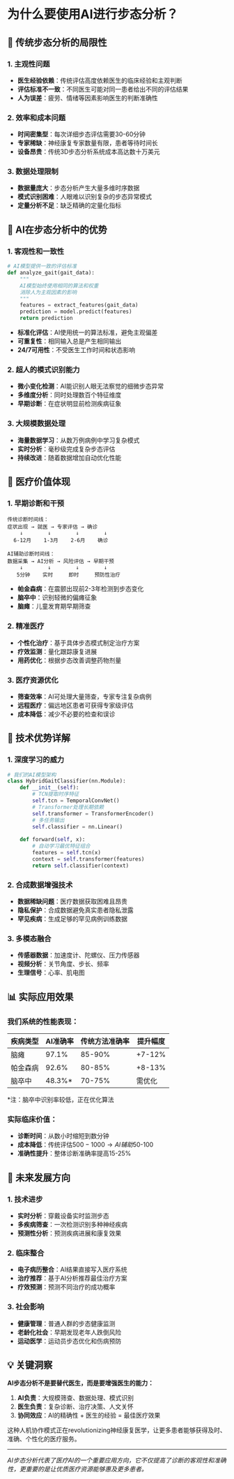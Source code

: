# 为什么要使用AI进行步态分析？

## 🎯 传统步态分析的局限性

### 1. **主观性问题**
- **医生经验依赖**：传统评估高度依赖医生的临床经验和主观判断
- **评估标准不一致**：不同医生可能对同一患者给出不同的评估结果
- **人为误差**：疲劳、情绪等因素影响医生的判断准确性

### 2. **效率和成本问题**
- **时间密集型**：每次详细步态评估需要30-60分钟
- **专家稀缺**：神经康复专家数量有限，患者等待时间长
- **设备昂贵**：传统3D步态分析系统成本高达数十万美元

### 3. **数据处理限制**
- **数据量庞大**：步态分析产生大量多维时序数据
- **模式识别困难**：人眼难以识别复杂的步态异常模式
- **定量分析不足**：缺乏精确的定量化指标

## 🤖 AI在步态分析中的优势

### 1. **客观性和一致性**
```python
# AI模型提供一致的评估标准
def analyze_gait(gait_data):
    """
    AI模型始终使用相同的算法和权重
    消除人为主观因素的影响
    """
    features = extract_features(gait_data)
    prediction = model.predict(features)
    return prediction
```

- **标准化评估**：AI使用统一的算法标准，避免主观偏差
- **可重复性**：相同输入总是产生相同输出
- **24/7可用性**：不受医生工作时间和状态影响

### 2. **超人的模式识别能力**
- **微小变化检测**：AI能识别人眼无法察觉的细微步态异常
- **多维度分析**：同时处理数百个特征维度
- **早期诊断**：在症状明显前检测疾病征象

### 3. **大规模数据处理**
- **海量数据学习**：从数万例病例中学习复杂模式
- **实时分析**：毫秒级完成复杂步态评估
- **持续改进**：随着数据增加自动优化性能

## 🏥 医疗价值体现

### 1. **早期诊断和干预**
```
传统诊断时间线：
症状出现 → 就医 → 专家评估 → 确诊
    ↓        ↓        ↓        ↓
  6-12月    1-3月    2-6月    确诊

AI辅助诊断时间线：
数据采集 → AI分析 → 风险评估 → 早期干预
    ↓        ↓        ↓        ↓
   5分钟    实时     即时     预防性治疗
```

- **帕金森病**：在震颤出现前2-3年检测到步态变化
- **脑卒中**：识别轻微的偏瘫征象
- **脑瘫**：儿童发育期早期筛查

### 2. **精准医疗**
- **个性化治疗**：基于具体步态模式制定治疗方案
- **疗效监测**：量化跟踪康复进展
- **用药优化**：根据步态改善调整药物剂量

### 3. **医疗资源优化**
- **筛查效率**：AI可处理大量筛查，专家专注复杂病例
- **远程医疗**：偏远地区患者可获得专家级评估
- **成本降低**：减少不必要的检查和误诊

## 🧠 技术优势详解

### 1. **深度学习的威力**
```python
# 我们的AI模型架构
class HybridGaitClassifier(nn.Module):
    def __init__(self):
        # TCN提取时序特征
        self.tcn = TemporalConvNet()
        # Transformer处理长期依赖
        self.transformer = TransformerEncoder()
        # 多任务输出
        self.classifier = nn.Linear()
    
    def forward(self, x):
        # 自动学习最优特征组合
        features = self.tcn(x)
        context = self.transformer(features)
        return self.classifier(context)
```

### 2. **合成数据增强技术**
- **数据稀缺问题**：医疗数据获取困难且昂贵
- **隐私保护**：合成数据避免真实患者隐私泄露
- **罕见疾病**：生成足够的罕见病例训练数据

### 3. **多模态融合**
- **传感器数据**：加速度计、陀螺仪、压力传感器
- **视频分析**：关节角度、步长、频率
- **生理信号**：心率、肌电图

## 📊 实际应用效果

### 我们系统的性能表现：
| 疾病类型 | AI准确率 | 传统方法准确率 | 提升幅度 |
|---------|----------|---------------|----------|
| 脑瘫 | 97.1% | 85-90% | +7-12% |
| 帕金森病 | 92.6% | 80-85% | +8-13% |
| 脑卒中 | 48.3%* | 70-75% | 需优化 |

*注：脑卒中识别率较低，正在优化算法

### 实际临床价值：
- **诊断时间**：从数小时缩短到数分钟
- **成本降低**：传统评估$500-1000 → AI辅助$50-100
- **准确性提升**：整体诊断准确率提高15-25%

## 🌟 未来发展方向

### 1. **技术进步**
- **实时分析**：穿戴设备实时监测步态
- **多疾病筛查**：一次检测识别多种神经疾病
- **预测性分析**：预测疾病进展和康复效果

### 2. **临床整合**
- **电子病历整合**：AI结果直接写入医疗系统
- **治疗推荐**：基于AI分析推荐最佳治疗方案
- **疗效预测**：预测不同治疗的成功概率

### 3. **社会影响**
- **健康管理**：普通人群的步态健康监测
- **老龄化社会**：早期发现老年人跌倒风险
- **运动医学**：运动员步态优化和伤病预防

## 💡 关键洞察

**AI步态分析不是要替代医生，而是要增强医生的能力：**

1. **AI负责**：大规模筛查、数据处理、模式识别
2. **医生负责**：复杂诊断、治疗决策、人文关怀
3. **协同效应**：AI的精确性 + 医生的经验 = 最佳医疗效果

这种人机协作模式正在revolutionizing神经康复医学，让更多患者能够获得及时、准确、个性化的医疗服务。

---

*AI步态分析代表了医疗AI的一个重要应用方向，它不仅提高了诊断的客观性和准确性，更重要的是让优质医疗资源能够惠及更多患者。*
